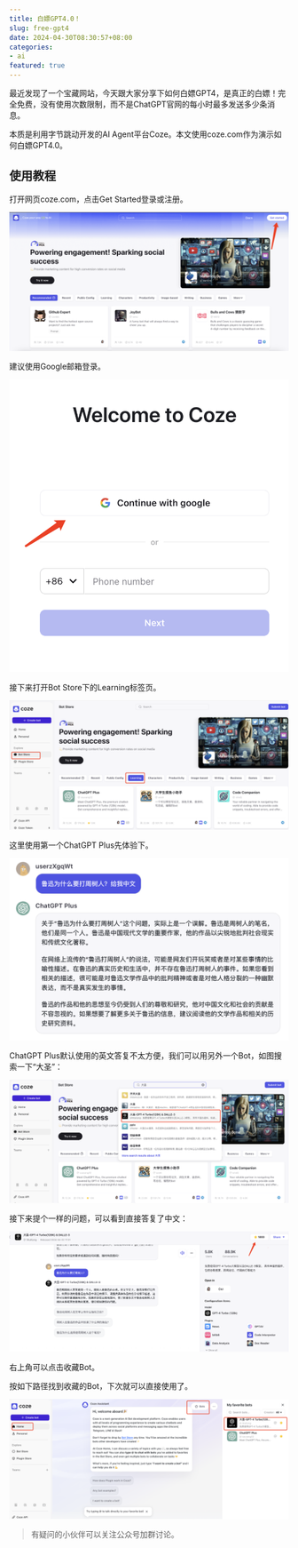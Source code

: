 ```yaml
---
title: 白嫖GPT4.0！
slug: free-gpt4
date: 2024-04-30T08:30:57+08:00
categories:
- ai
featured: true
---
```


最近发现了一个宝藏网站，今天跟大家分享下如何白嫖GPT4，是真正的白嫖！完全免费，没有使用次数限制，而不是ChatGPT官网的每小时最多发送多少条消息。

本质是利用字节跳动开发的AI Agent平台Coze。本文使用coze.com作为演示如何白嫖GPT4.0。

## 使用教程

打开网页coze.com，点击Get Started登录或注册。

![image-20240430090816584](https://raw.githubusercontent.com/xialeistudio/picture-bucket/main/blog/image-20240430090816584.png)

建议使用Google邮箱登录。

![image-20240430090928547](https://raw.githubusercontent.com/xialeistudio/picture-bucket/main/blog/image-20240430090928547.png)

接下来打开Bot Store下的Learning标签页。

![image-20240430091020760](https://raw.githubusercontent.com/xialeistudio/picture-bucket/main/blog/image-20240430091020760.png)

这里使用第一个ChatGPT Plus先体验下。

![image-20240430091204050](https://raw.githubusercontent.com/xialeistudio/picture-bucket/main/blog/image-20240430091204050.png)

ChatGPT Plus默认使用的英文答复不太方便，我们可以用另外一个Bot，如图搜索一下“大圣”：

![image-20240430091431763](https://raw.githubusercontent.com/xialeistudio/picture-bucket/main/blog/image-20240430091431763.png)

接下来提个一样的问题，可以看到直接答复了中文：

![image-20240430091525828](https://raw.githubusercontent.com/xialeistudio/picture-bucket/main/blog/image-20240430091525828.png)

右上角可以点击收藏Bot。

按如下路径找到收藏的Bot，下次就可以直接使用了。

![image-20240430091649505](https://raw.githubusercontent.com/xialeistudio/picture-bucket/main/blog/image-20240430091649505.png)

> 有疑问的小伙伴可以关注公众号加群讨论。